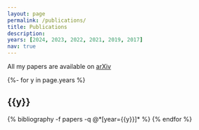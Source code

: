 ```yaml
---
layout: page
permalink: /publications/
title: Publications
description:
years: [2024, 2023, 2022, 2021, 2019, 2017]
nav: true
---
```


All my papers are available on [arXiv](https://arxiv.org/search/math?query=de+Borbon%2C+Martin&searchtype=author&abstracts=show&order=-announced_date_first&size=50)

<!-- _pages/publications.md -->
<div class="publications">

{%- for y in page.years %}
  <h2 class="year">{{y}}</h2>
  {% bibliography -f papers -q @*[year={{y}}]* %}
{% endfor %}

</div>
